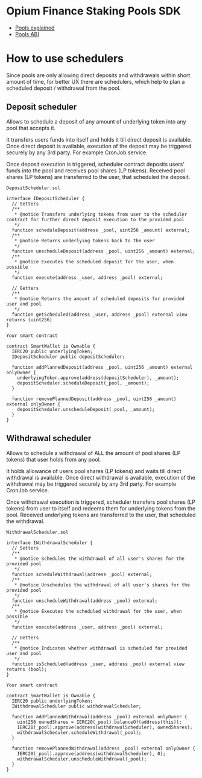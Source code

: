 # Opium Finance Staking Pools SDK

- [Pools explained](docs/explained/index.md)
- [Pools ABI](docs/abi/index.md)

# How to use schedulers

Since pools are only allowing direct deposits and withdrawals within short amount of time, for better UX there are schedulers, which help to plan a scheduled deposit / withdrawal from the pool.

## Deposit scheduler

Allows to schedule a deposit of any amount of underlying token into any pool that accepts it.

It transfers users funds into itself and holds it till direct deposit is available. Once direct deposit is available, execution of the deposit may be triggered securely by any 3rd party. For example CronJob service.

Once deposit execution is triggered, scheduler contract deposits users' funds into the pool and receives pool shares (LP tokens). Received pool shares (LP tokens) are transferred to the user, that scheduled the deposit.

`DepositScheduler.sol`
```
interface IDepositScheduler {
  // Setters
  /**
   * @notice Transfers underlying tokens from user to the scheduler contract for further direct deposit execution to the provided pool
   */
  function scheduleDeposit(address _pool, uint256 _amount) external;
  /**
   * @notice Returns underlying tokens back to the user
   */
  function unscheduleDeposit(address _pool, uint256 _amount) external;
  /**
   * @notice Executes the scheduled deposit for the user, when possible
   */
  function execute(address _user, address _pool) external;

  // Getters
  /**
   * @notice Returns the amount of scheduled deposits for provided user and pool
   */
  function getScheduled(address _user, address _pool) external view returns (uint256)
}
```

`Your smart contract`
```
contract SmartWallet is Ownable {
  IERC20 public underlyingToken;
  IDepositScheduler public depositScheduler;

  function addPlannedDeposit(address _pool, uint256 _amount) external onlyOwner {
    underlyingToken.approve(address(depositScheduler), _amount);
    depositScheduler.scheduleDeposit(_pool, _amount);
  }

  function removePlannedDeposit(address _pool, uint256 _amount) external onlyOwner {
    depositScheduler.unscheduleDeposit(_pool, _amount);
  }
}
```

## Withdrawal scheduler

Allows to schedule a withdrawal of ALL the amount of pool shares (LP tokens) that user holds from any pool.

It holds allowance of users pool shares (LP tokens) and waits till direct withdrawal is available. Once direct withdrawal is available, execution of the withdrawal may be triggered securely by any 3rd party. For example CronJob service.

Once withdrawal execution is triggered, scheduler transfers pool shares (LP tokens) from user to itself and redeems them for underlying tokens from the pool. Received underlying tokens are transferred to the user, that scheduled the withdrawal.

`WithdrawalScheduler.sol`
```
interface IWithdrawalScheduler {
  // Setters
  /**
   * @notice Schedules the withdrawal of all user's shares for the provided pool
   */
  function scheduleWithdrawal(address _pool) external;
  /**
   * @notice Unschedules the withdrawal of all user's shares for the provided pool
   */
  function unscheduleWithdrawal(address _pool) external;
  /**
   * @notice Executes the scheduled withdrawal for the user, when possible 
   */
  function execute(address _user, address _pool) external;

  // Getters
  /**
   * @notice Indicates whether withdrawal is scheduled for provided user and pool
   */
  function isScheduled(address _user, address _pool) external view returns (bool);
}
```

`Your smart contract`
```
contract SmartWallet is Ownable {
  IERC20 public underlyingToken;
  IWithdrawalScheduler public withdrawalScheduler;

  function addPlannedWithdrawal(address _pool) external onlyOwner {
    uint256 ownedShares = IERC20(_pool).balanceOf(address(this));
    IERC20(_pool).approve(address(withdrawalScheduler), ownedShares);
    withdrawalScheduler.scheduleWithdrawal(_pool);
  }

  function removePlannedWithdrawal(address _pool) external onlyOwner {
    IERC20(_pool).approve(address(withdrawalScheduler), 0);
    withdrawalScheduler.unscheduleWithdrawal(_pool);
  }
}
```
